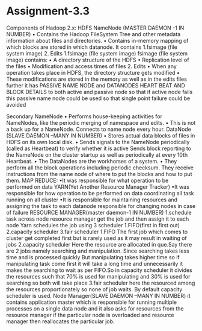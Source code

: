 # Assignment-3.3

Components of Hadoop 2.x:
HDFS NameNode (MASTER DAEMON -1 IN NUMBER) 
• Contains the Hadoop FileSystem Tree and other metadata information about files and directories. 
• Contains in-memory mapping of which blocks are stored in which datanode. 
It contains 
1.fsimage (file system image)
2. Edits
1.fsimage (file system image)
fsimage (file system image) contains:
• A directory structure of the HDFS
• Replication level of the files
• Modification and access times of files
2. Edits
• When any operation takes place in HDFS, the directory structure gets modified
• These modifications are stored in the memory as well as in the edits files 
further it has PASSIVE NAME NODE and DATANODES    HEART BEAT AND BLOCK DETAILS  to both active and passive node so that if active node fails this passive name node could be used  so that single point failure could be avoided

Secondary NameNode 
• Performs house-keeping activities for NameNodes, like the periodic merging of namespace and edits. 
• This is not a back up for a NameNode. Connects to name node every hour. 
DataNode (SLAVE DAEMON –MANY IN NUMBER) 
• Stores actual data blocks of files in HDFS on its own local disk.
• Sends signals to the NameNode periodically (called as Heartbeat) to verify whether it is active Sends block reporting to the NameNode on the cluster startup as well as periodically at every 10th Heartbeat.
• The DataNodes are the workhorses of a system. 
• They perform all the block operations including periodic checksum. They receive instructions from the name node of where to put the blocks and how to put them.
MAP REDUCE: 
•It was responsible for what operation to be performed on data YARN(Yet Another Resource Manager Tracker)
•It was responsible for how  operation to be performed on data coordinating all task running on all cluster
•It is responsible for maintaining resources and assigning the task to each datanode responsible  for changing nodes in case of failure
RESOURCE MANAGER(master daemon-1 IN NUMBER)
1.schedule task across node 
resource manager get the job and then assign it to each node
Yarn schedules the job using 3 scheduler
1.FIFO(first in first out)
2.capacity scheduler
3.fair scheduler
1.FIFO 
The first job which comes to cluster get completed first but is rarely used as it may result in waiting of jobs
2.capacity scheduler
Here the resource are allocated in que.Say there are 2 jobs namely searching and manipulation.
Since searching takes less time and is processed quickly But manipulating takes higher time so if manipulating task come first it will take a long time and unnecessarily it makes the searching to wait as per FIFO.So in capacity scheduler it divides the resources such that 70% is used for manipulating and 30% is used for searching so both will take place
3.fair scheduler here the resourced among the resources proportionately so none of job waits.
By default capacity scheduler is used.
Node Manager(SLAVE DAEMON –MANY IN NUMBER) 
it contains application master which is responsible for running multiple processes on a single data node and it also asks for resources from the resource manager if the particular node is overloaded and resource manager then reallocates the particular job.

